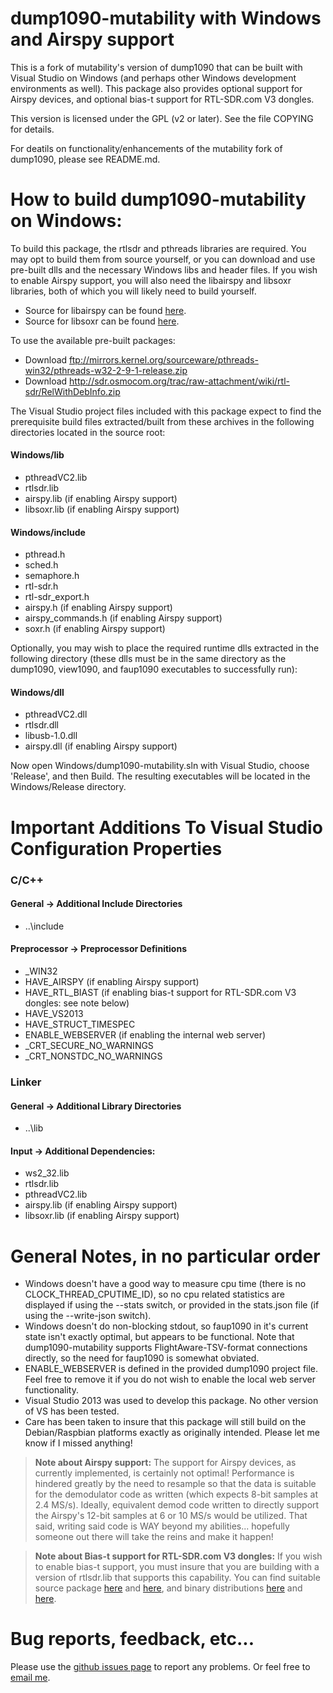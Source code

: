 # dump1090-mutability with Windows and Airspy support

This is a fork of mutability's version of dump1090 that can be built with Visual Studio on Windows (and perhaps other Windows development environments as well). This package also provides optional support for Airspy devices, and optional bias-t support for RTL-SDR.com V3 dongles.

This version is licensed under the GPL (v2 or later).
See the file COPYING for details.

For deatils on functionality/enhancements of the mutability fork of dump1090, please see README.md.

# How to build dump1090-mutability on Windows:

To build this package, the rtlsdr and pthreads libraries are required. You may opt to build them from source yourself, or you can download and use  pre-built dlls and the necessary Windows libs and header files. If you wish to enable Airspy support, you will also need the libairspy and libsoxr libraries, both of which you will likely need to build yourself.

* Source for libairspy can be found [here](https://github.com/airspy/host).
* Source for libsoxr can be found [here](https://sourceforge.net/projects/soxr/files/).

To use the available pre-built packages:

* Download ftp://mirrors.kernel.org/sourceware/pthreads-win32/pthreads-w32-2-9-1-release.zip
* Download http://sdr.osmocom.org/trac/raw-attachment/wiki/rtl-sdr/RelWithDebInfo.zip

The Visual Studio project files included with this package expect to find the prerequisite build files extracted/built from these archives in the following directories located in the source root:

#### Windows/lib
* pthreadVC2.lib
* rtlsdr.lib
* airspy.lib         (if enabling Airspy support)
* libsoxr.lib        (if enabling Airspy support)

#### Windows/include
* pthread.h
* sched.h
* semaphore.h
* rtl-sdr.h
* rtl-sdr_export.h
* airspy.h           (if enabling Airspy support)
* airspy_commands.h  (if enabling Airspy support)
* soxr.h             (if enabling Airspy support)

Optionally, you may wish to place the required runtime dlls extracted in the following directory (these dlls must be in the same directory as the dump1090, view1090, and faup1090 executables to successfully run):

#### Windows/dll
* pthreadVC2.dll
* rtlsdr.dll
* libusb-1.0.dll
* airspy.dll         (if enabling Airspy support)

Now open Windows/dump1090-mutability.sln with Visual Studio, choose 'Release', and then Build. The resulting executables will be located in the Windows/Release directory.

# Important Additions To Visual Studio Configuration Properties

### C/C++

#### General -> Additional Include Directories
* ..\include

#### Preprocessor -> Preprocessor Definitions
* _WIN32
* HAVE_AIRSPY        (if enabling Airspy support)
* HAVE_RTL_BIAST     (if enabling bias-t support for RTL-SDR.com V3 dongles: see note below)
* HAVE_VS2013
* HAVE_STRUCT_TIMESPEC
* ENABLE_WEBSERVER   (if enabling the internal web server)
* _CRT_SECURE_NO_WARNINGS
* _CRT_NONSTDC_NO_WARNINGS

### Linker

#### General -> Additional Library Directories
* ..\lib

#### Input -> Additional Dependencies:
* ws2_32.lib
* rtlsdr.lib
* pthreadVC2.lib
* airspy.lib         (if enabling Airspy support)
* libsoxr.lib        (if enabling Airspy support)

# General Notes, in no particular order

* Windows doesn't have a good way to measure cpu time (there is no CLOCK_THREAD_CPUTIME_ID), so no cpu related statistics are displayed if using the --stats switch, or provided in the stats.json file (if using the --write-json switch).
* Windows doesn't do non-blocking stdout, so faup1090 in it's current state isn't exactly optimal, but appears to be functional. Note that dump1090-mutability supports FlightAware-TSV-format connections directly, so the need for faup1090 is somewhat obviated.
* ENABLE_WEBSERVER is defined in the provided dump1090 project file. Feel free to remove it if you do not wish to enable the local web server functionality.
* Visual Studio 2013 was used to develop this package. No other version of VS has been tested.
* Care has been taken to insure that this package will still build on the Debian/Raspbian platforms exactly as originally intended. Please let me know if I missed anything!

>**Note about Airspy support:**
 The support for Airspy devices, as currently implemented, is certainly not optimal! Performance is hindered greatly by the need to resample so that the data is suitable for the demodulator code as written (which expects 8-bit samples at 2.4 MS/s). Ideally, equivalent demod code written to directly support the Airspy's 12-bit samples at 6 or 10 MS/s would be utilized. That said, writing said code is WAY beyond my abilities... hopefully someone out there will take the reins and make it happen!
 
 >**Note about Bias-t support for RTL-SDR.com V3 dongles:**
 If you wish to enable bias-t support, you must insure that you are building with a version of rtlsdr.lib that supports this capability. You can find suitable source package [here](https://github.com/rtlsdrblog/rtl_biast) and [here](https://github.com/librtlsdr/librtlsdr/tree/master/src), and binary distributions [here](https://github.com/rtlsdrblog/rtl-sdr/releases/tag/v1.1) and [here](https://github.com/librtlsdr/librtlsdr/releases/tag/v0.7.0).
 
# Bug reports, feedback, etc...

Please use the [github issues page](https://github.com/labomb/dump1090/issues) to report any problems.
Or feel free to [email me](mailto:labomb@rochester.rr.com).

